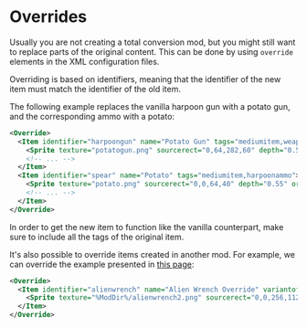 # Overrides

Usually you are not creating a total conversion mod, but you might still want to replace parts of the original content. This can be done by using `override` elements in the XML configuration files.

Overriding is based on identifiers, meaning that the identifier of the new item must match the identifier of the old item.

The following example replaces the vanilla harpoon gun with a potato gun, and the corresponding ammo with a potato:
```xml
<Override>
  <Item identifier="harpoongun" name="Potato Gun" tags="mediumitem,weapon,gun">
    <Sprite texture="potatogun.png" sourcerect="0,64,282,60" depth="0.55" origin="0.5,0.5"/>
    <!-- ... -->
  </Item>
  <Item identifier="spear" name="Potato" tags="mediumitem,harpoonammo">
    <Sprite texture="potato.png" sourcerect="0,0,64,40" depth="0.55" origin="0.5,0.5"/>
    <!-- ... -->
  </Item>
</Override>
```

In order to get the new item to function like the vanilla counterpart, make sure to include all the tags of the original item.

It's also possible to override items created in another mod. For example, we can override the example presented in [this page](ContentPackages.md):
```xml
<Override>
  <Item identifier="alienwrench" name="Alien Wrench Override" variantof="wrench" scale="0.2">
    <Sprite texture="%ModDir%/alienwrench2.png" sourcerect="0,0,256,112" depth="0.55" origin="0.5,0.1" scale="0.1" />
  </Item>
</Override>
```
